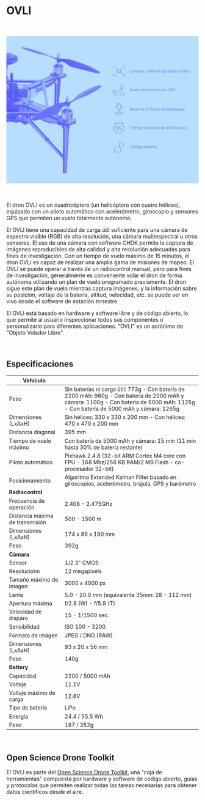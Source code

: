 # OVLI

&nbsp;

![OVLI Features](img/caracteristicas_ovli.png)

&nbsp;

El dron OVLI es un cuadricóptero (un helicóptero con cuatro hélices), equipado con un piloto automático con acelerómetro, giroscopio y sensores GPS que permiten un vuelo totalmente autónomo.

El OVLI tiene una capacidad de carga útil suficiente para una cámara de espectro visible (RGB) de alta resolución, una cámara multiespectral u otros sensores. El uso de una cámara con software CHDK permite la captura de imágenes reproducibles de alta calidad y alta resolución adecuadas para fines de investigación. Con un tiempo de vuelo máximo de 15 minutos, el dron OVLI es capaz de realizar una amplia gama de misiones de mapeo. El OVLI se puede operar a través de un radiocontrol manual, pero para fines de investigación, generalmente es conveniente volar el dron de forma autónoma utilizando un plan de vuelo programado previamente. El dron sigue este plan de vuelo mientras captura imágenes, y la información sobre su posición, voltaje de la batería, altitud, velocidad, etc. se puede ver en vivo desde el software de estación terrestre.

El OVLI está basado en hardware y software libre y de código abierto, lo que permite al usuario inspeccionar todos sus componentes o personalizarlo para diferentes aplicaciones. "OVLI" es un acrónimo de "Objeto Volador Libre".

&nbsp;

## Especificaciones

**Vehículo** |  |
--- | --- |
Peso | Sin baterías ni carga útil: 773g  - Con batería de 2200 mAh: 960g - Con batería de 2200 mAh y cámara: 1100g - Con batería de 5000 mAh: 1125g - Con batería de 5000 mAh y cámara: 1265g 
Dimensiones (LxAxH) | Sin hélices: 330 x 330 x 200 mm - Con hélices: 470 x 470 x 200 mm
Distancia diagonal | 395 mm
Tiempo de vuelo máximo | Con batería de 5000 mAh y cámara: 15 min (11 min hasta 30% de batería restante)
Piloto automático | Pixhawk 2.4.8 (32-bit ARM Cortex M4 core con FPU - 168 Mhz/256 KB RAM/2 MB Flash - co-procesador 32-bit)
Posicionamiento | Algoritmo Extended Kalman Filter basado en giroscopios, acelerómetro, brújula, GPS y barómetro
**Radiocontrol** | 
Frecuencia de operación | 2.408 - 2.475GHz
Distancia máxima de transmisión | 500 - 1500 m
Dimensiones (LxAxH) | 174 x 89 x 190 mm
Peso | 392g
**Cámara** | 
Sensor | 1/2.3" CMOS
Resoluciónn | 12 megapixels
Tamaño máximo de imagen | 3000 x 4000 px
Lente | 5.0 - 20.0 mm (equivalente 35mm: 28 - 112 mm)
Apertura máxima | f/2.8 (W) - f/5.9 (T)
Velocidad de disparo | 15 - 1/1500 sec.
Sensibilidad | ISO 100 - 3200
Formato de imágen | JPEG / DNG (RAW)
Dimensiones (LxAxH) | 93 x 20 x 56 mm
Peso | 140g
**Battery** | 
Capacidad | 2200 / 5000 mAh
Voltaje | 11.1V
Voltaje máximo de carga | 12.6V
Tipo de batería | LiPo
Energía | 24.4 / 55.5 Wh
Peso | 187 / 352g

&nbsp;

## Open Science Drone Toolkit

El OVLI es parte del [Open Science Drone Toolkit](toolkit), una "caja de herramientas" compuesta por hardware y software de código abierto, guías y protocolos que permiten realizar todas las tareas necesarias para obtener datos científicos desde el aire.

&nbsp;
